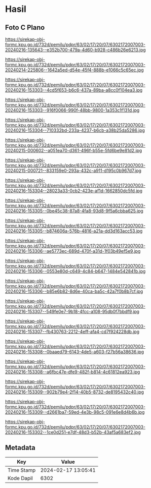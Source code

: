 # Hasil

## Foto C Plano

https://sirekap-obj-formc.kpu.go.id/732d/pemilu/pdpr/63/02/17/20/07/6302172007003-20240216-135643--e352b700-479a-4d60-b928-c486b26e6213.jpg

https://sirekap-obj-formc.kpu.go.id/732d/pemilu/pdpr/63/02/17/20/07/6302172007003-20240214-225806--1642a5ed-d54e-45f4-888b-e1066c5c65ec.jpg

https://sirekap-obj-formc.kpu.go.id/732d/pemilu/pdpr/63/02/17/20/07/6302172007003-20240216-153303--4cd5f653-b6c6-437a-89ba-a8cc0f104ea3.jpg

https://sirekap-obj-formc.kpu.go.id/732d/pemilu/pdpr/63/02/17/20/07/6302172007003-20240216-153303--916f0066-990f-48bb-9800-1a353c1f131d.jpg

https://sirekap-obj-formc.kpu.go.id/732d/pemilu/pdpr/63/02/17/20/07/6302172007003-20240216-153304--710332bd-233a-4237-b6cb-a38b25da5286.jpg

https://sirekap-obj-formc.kpu.go.id/732d/pemilu/pdpr/63/02/17/20/07/6302172007003-20240215-000602--a051ea70-d361-496f-b55e-5fd6be9e81d2.jpg

https://sirekap-obj-formc.kpu.go.id/732d/pemilu/pdpr/63/02/17/20/07/6302172007003-20240215-000721--833159e0-293a-432c-a911-d195c0b967d7.jpg

https://sirekap-obj-formc.kpu.go.id/732d/pemilu/pdpr/63/02/17/20/07/6302172007003-20240216-153304--28023a33-0cb2-423e-af1d-1662850dc5fd.jpg

https://sirekap-obj-formc.kpu.go.id/732d/pemilu/pdpr/63/02/17/20/07/6302172007003-20240216-153305--0be45c38-87a8-4fa8-93d8-9f5a6cbba625.jpg

https://sirekap-obj-formc.kpu.go.id/732d/pemilu/pdpr/63/02/17/20/07/6302172007003-20240216-153305--b874606a-576b-4816-a21a-dd3d163acc53.jpg

https://sirekap-obj-formc.kpu.go.id/732d/pemilu/pdpr/63/02/17/20/07/6302172007003-20240216-153306--ae5773ec-689d-470f-a31d-1f03b49ef5e9.jpg

https://sirekap-obj-formc.kpu.go.id/732d/pemilu/pdpr/63/02/17/20/07/6302172007003-20240216-153306--0553e80d-c649-4c84-b647-1484e542841b.jpg

https://sirekap-obj-formc.kpu.go.id/732d/pemilu/pdpr/63/02/17/20/07/6302172007003-20240216-153306--b85e6b82-8d6e-40ca-ba5c-42a7f0b8b7cf.jpg

https://sirekap-obj-formc.kpu.go.id/732d/pemilu/pdpr/63/02/17/20/07/6302172007003-20240216-153307--549fe0e7-9b18-4fcc-a108-95db0f7bbdf9.jpg

https://sirekap-obj-formc.kpu.go.id/732d/pemilu/pdpr/63/02/17/20/07/6302172007003-20240216-153307--fb430763-2212-4eff-afa4-cd7f924228db.jpg

https://sirekap-obj-formc.kpu.go.id/732d/pemilu/pdpr/63/02/17/20/07/6302172007003-20240216-153308--0baaed79-6143-4de5-a603-f27b56a38636.jpg

https://sirekap-obj-formc.kpu.go.id/732d/pemilu/pdpr/63/02/17/20/07/6302172007003-20240216-153308--a6fbc47e-dfe9-482f-b814-4c61812ea923.jpg

https://sirekap-obj-formc.kpu.go.id/732d/pemilu/pdpr/63/02/17/20/07/6302172007003-20240216-153309--902b79e4-2f14-40b5-8732-de8195432c40.jpg

https://sirekap-obj-formc.kpu.go.id/732d/pemilu/pdpr/63/02/17/20/07/6302172007003-20240216-153309--d2661ba7-59ed-4e3b-98c5-091e6e8d4b6b.jpg

https://sirekap-obj-formc.kpu.go.id/732d/pemilu/pdpr/63/02/17/20/07/6302172007003-20240216-153302--1ce0d251-e7df-48d3-b52b-43af5a683ef2.jpg


## Metadata

| Key        | Value               |
| ---------- | ------------------- |
| Time Stamp | 2024-02-17 13:05:41 |
| Kode Dapil | 6302                |



